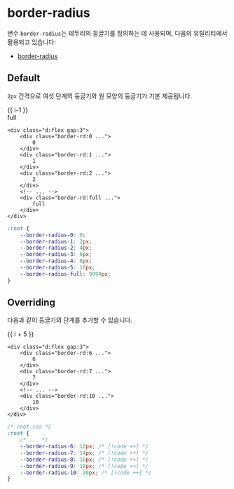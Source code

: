 <script setup>
import ExampleSection from "../components/ExampleSection.vue"
</script>

# border-radius

변수 `border-radius`는 테두리의 둥글기를 정의하는 데 사용되며, 다음의 유틸리티에서 활용되고 있습니다:

-   [border-radius](../utility/border/border-radius.md)

## Default

`2px` 간격으로 여섯 단계의 둥글기와 원 모양의 둥글기가 기본 제공됩니다.

<ExampleSection>
    <div class="d:flex gap:3">
        <div 
            v-for="i in 6" 
            class="c:base-1 bg-color:main-2 h:10 w:10 p:7 d:flex ai:center jc:center " 
            :class="`border-rd:${i-1}`" > 
                {{ i-1 }} 
        </div>
        <div class="c:base-1 bg-color:main-2 border-rd:full h:10 w:10 p:7 d:flex ai:center jc:center">
            full
        </div>
    </div>
</ExampleSection>

```html{2,5,8,12}
<div class="d:flex gap:3">
    <div class="border-rd:0 ...">
        0
    </div>
    <div class="border-rd:1 ...">
        1
    </div>
    <div class="border-rd:2 ...">
        2
    </div>
    <!-- ... -->
    <div class="border-rd:full ...">
        full
    </div>
</div>
```

```css
:root {
    --border-radius-0: 0;
    --border-radius-1: 2px;
    --border-radius-2: 4px;
    --border-radius-3: 6px;
    --border-radius-4: 8px;
    --border-radius-5: 10px;
    --border-radius-full: 9999px;
}
```

## Overriding

다음과 같이 둥글기의 단계를 추가할 수 있습니다.

<ExampleSection>
    <div class="d:flex gap:3">
        <div 
            v-for="i in 5" 
            class="c:base-1 bg-color:main-2 h:10 w:10 p:7 d:flex ai:center jc:center " 
            :style="`border-radius:${2 * i + 10}px`" > 
                {{ i + 5 }} 
        </div>
    </div>
</ExampleSection>

```html{2,5,9}
<div class="d:flex gap:3">
    <div class="border-rd:6 ...">
        6
    </div>
    <div class="border-rd:7 ...">
        7
    </div>
    <!-- ... -->
    <div class="border-rd:10 ...">
        10
    </div>
</div>
```

```css
/* root.css */
:root {
    /* ... */
    --border-radius-6: 12px; /* [!code ++] */
    --border-radius-7: 14px; /* [!code ++] */
    --border-radius-8: 16px; /* [!code ++] */
    --border-radius-9: 18px; /* [!code ++] */
    --border-radius-10: 20px; /* [!code ++] */
}
```

